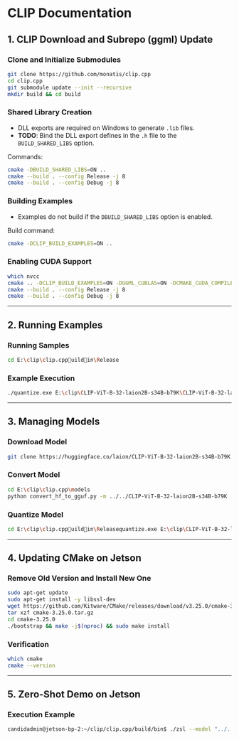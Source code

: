 
# CLIP Documentation

## 1. CLIP Download and Subrepo (ggml) Update

### Clone and Initialize Submodules
```bash
git clone https://github.com/monatis/clip.cpp
cd clip.cpp
git submodule update --init --recursive
mkdir build && cd build
```

### Shared Library Creation
- DLL exports are required on Windows to generate `.lib` files.
- **TODO**: Bind the DLL export defines in the `.h` file to the `BUILD_SHARED_LIBS` option.

Commands:
```bash
cmake -DBUILD_SHARED_LIBS=ON ..
cmake --build . --config Release -j 8
cmake --build . --config Debug -j 8
```

### Building Examples
- Examples do not build if the `DBUILD_SHARED_LIBS` option is enabled.

Build command:
```bash
cmake -DCLIP_BUILD_EXAMPLES=ON ..
```

### Enabling CUDA Support
```bash
which nvcc
cmake .. -DCLIP_BUILD_EXAMPLES=ON -DGGML_CUBLAS=ON -DCMAKE_CUDA_COMPILER=/usr/local/cuda/bin/nvcc
cmake --build . --config Release -j 8
cmake --build . --config Debug -j 8
```

---

## 2. Running Examples

### Running Samples
```bash
cd E:\clip\clip.cppuildin\Release
```

### Example Execution
```bash
./quantize.exe E:\clip\CLIP-ViT-B-32-laion2B-s34B-b79K\CLIP-ViT-B-32-laion2B-s34B-b79K_ggml-model-f32.gguf E:\clip\CLIP-ViT-B-32-laion2B-s34B-b79K\CLIP-ViT-B-32-laion2B-s34B-b79K_ggml-model-int4_1.gguf 3
```

---

## 3. Managing Models

### Download Model
```bash
git clone https://huggingface.co/laion/CLIP-ViT-B-32-laion2B-s34B-b79K
```

### Convert Model
```bash
cd E:\clip\clip.cpp\models
python convert_hf_to_gguf.py -m ../../CLIP-ViT-B-32-laion2B-s34B-b79K
```

### Quantize Model
```bash
cd E:\clip\clip.cppuildin\Releasequantize.exe E:\clip\CLIP-ViT-B-32-laion2B-s34B-b79K\CLIP-ViT-B-32-laion2B-s34B-b79K_ggml-model-f32.gguf E:\clip\CLIP-ViT-B-32-laion2B-s34B-b79K\CLIP-ViT-B-32-laion2B-s34B-b79K_ggml-model-int4_1.gguf 3
```

---

## 4. Updating CMake on Jetson

### Remove Old Version and Install New One
```bash
sudo apt-get update
sudo apt-get install -y libssl-dev
wget https://github.com/Kitware/CMake/releases/download/v3.25.0/cmake-3.25.0.tar.gz
tar xzf cmake-3.25.0.tar.gz
cd cmake-3.25.0
./bootstrap && make -j$(nproc) && sudo make install
```

### Verification
```bash
which cmake
cmake --version
```

---

## 5. Zero-Shot Demo on Jetson

### Execution Example
```bash
candidadmin@jetson-bp-2:~/clip/clip.cpp/build/bin$ ./zsl --model "../../../clip-vit-base-patch32_ggml-model-f32.gguf" --image "../../../burglar.jpg" --text "an image of a person with visible face" --text "an image of a person with covered face" --text "an image of a male person" --text "an image of a female"
```
